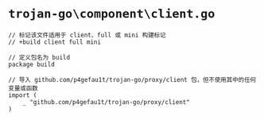 # `trojan-go\component\client.go`

```
// 标记该文件适用于 client、full 或 mini 构建标记
// +build client full mini

// 定义包名为 build
package build

// 导入 github.com/p4gefau1t/trojan-go/proxy/client 包，但不使用其中的任何变量或函数
import (
    _ "github.com/p4gefau1t/trojan-go/proxy/client"
)
```